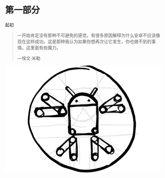 # 第一部分

起初

> 一开始肯定没有那种不可避免的感觉。有很多原因解释为什么安卓不应该像现在这样成功。这是那种我认为如果你想再次让它发生，你也做不到的事情。这里面有些魔力。
> 
> —埃文·米勒

![g01001](img/g01001.png)
